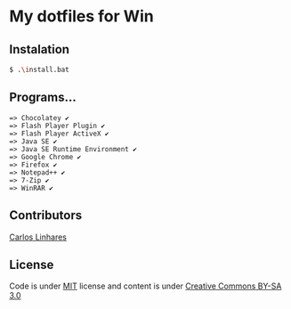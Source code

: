 # My dotfiles for Win

## Instalation

```bash
$ .\install.bat
```

## Programs...

```
=> Chocolatey ✔
=> Flash Player Plugin ✔
=> Flash Player ActiveX ✔
=> Java SE ✔
=> Java SE Runtime Environment ✔
=> Google Chrome ✔
=> Firefox ✔
=> Notepad++ ✔
=> 7-Zip ✔
=> WinRAR ✔
```

Contributors
------------

[Carlos Linhares](https://plus.google.com/117393571272273909691/posts)

## License

Code is under [MIT](https://en.wikipedia.org/wiki/MIT_License) license and content is under [Creative Commons BY-SA 3.0](http://creativecommons.org/licenses/by-sa/3.0/deed.en_US)
